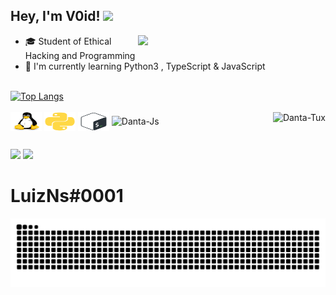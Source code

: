 <h2 align="left">Hey, I'm V0id! <img src="https://media.giphy.com/media/hvRJCLFzcasrR4ia7z/giphy.gif" width="25px"> </h2>
<img align="right" src="https://media.discordapp.net/attachments/732350657243381810/835713653234991104/computer-illustration.png" width="300"/>

- 🎓 Student of Ethical Hacking and Programming
- 🌱 I'm currently learning Python3 , TypeScript & JavaScript
<br/>
<div>
    <a href="#">
        <img alt="Top Langs" src="https://github-readme-stats.vercel.app/api/top-langs/?username=V0idWT&layout=compact&theme=radical&bg_color=30,e96443,904e95&title_color=fff&text_color=fff"/>
    </a>
</div>
 
<div style="display: inline_block"><br>
  <img align="center" alt="Danta-Linux" height="30" width="50" src="https://raw.githubusercontent.com/devicons/devicon/master/icons/linux/linux-original.svg">
  <img align="center" alt="Danta-Py" height="30" width="50" src="https://raw.githubusercontent.com/devicons/devicon/master/icons/python/python-plain.svg">
  <img align="center" alt="Danta-C" height="30" width="50" src="https://raw.githubusercontent.com/devicons/devicon/master/icons/bash/bash-original.svg">
  <img align="right" alt="Danta-Tux" src="https://media.tenor.com/images/ccb959edb41a02737755b2209ef7d97a/tenor.gif">
  <img align="center" alt="Danta-Js" height="30" width="50" src="https://cdn.jsdelivr.net/gh/devicons/devicon/icons/javascript/javascript-original.svg">
</div>
  
  ##
  <div>
  <a href="https://www.youtube.com/watch?v=lBdnti4_UUg&ab_channel=UnseenPhantom%5BAMV%27s%26YTP%5D" target="_blank"><img src="https://img.shields.io/badge/-Youtube-%23333?style=for-the-badge&logo=youtube&logoColor=red" target="_blank"></a>
  <a href="https://www.youtube.com/watch?v=dQw4w9WgXcQ&ab_channel=RickAstley" target="_blank"><img src="https://img.shields.io/badge/-Twitter-%23333?style=for-the-badge&logo=twitter&logoColor=blue" target="_blank"></a>
  <h1>LuizNs#0001</h1>

  ![Snake animation](https://github.com/Dantalion-dev/Dantalion-dev/blob/output/github-contribution-grid-snake.svg)

</div>
